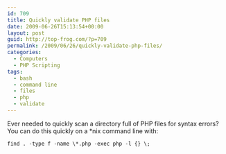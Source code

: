 ```yaml
---
id: 709
title: Quickly validate PHP files
date: 2009-06-26T15:13:54+00:00
layout: post
guid: http://top-frog.com/?p=709
permalink: /2009/06/26/quickly-validate-php-files/
categories:
  - Computers
  - PHP Scripting
tags:
  - bash
  - command line
  - files
  - php
  - validate
---
```

Ever needed to quickly scan a directory full of PHP files for syntax errors? You can do this quickly on a *nix command line with:

``` shell
find . -type f -name \*.php -exec php -l {} \;
```
